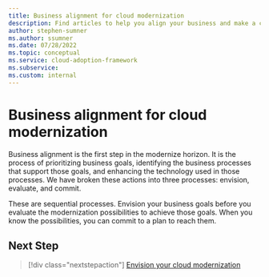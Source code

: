 ```yaml
---
title: Business alignment for cloud modernization
description: Find articles to help you align your business and make a commitment toward your modernization effort.
author: stephen-sumner
ms.author: ssumner
ms.date: 07/28/2022
ms.topic: conceptual
ms.service: cloud-adoption-framework
ms.subservice:
ms.custom: internal
---
```


# Business alignment for cloud modernization

Business alignment is the first step in the modernize horizon. It is the process of prioritizing business goals, identifying the business processes that support those goals, and enhancing the technology used in those processes. We have broken these actions into three processes: envision, evaluate, and commit.

These are sequential processes. Envision your business goals before you evaluate the modernization possibilities to achieve those goals. When you know the possibilities, you can commit to a plan to reach them.

## Next Step

>[!div class="nextstepaction"]
> [Envision your cloud modernization](envision-cloud-modernization.md)
